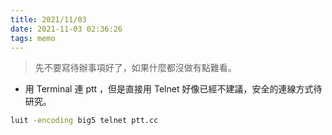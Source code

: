 ```yaml
---
title: 2021/11/03
date: 2021-11-03 02:36:26
tags: memo
---
```


> 先不要寫待辦事項好了，如果什麼都沒做有點難看。

- 用 Terminal 連 ptt ，但是直接用 Telnet 好像已經不建議，安全的連線方式待研究。

```bash 連線到 ptt 的 terminal 指令
luit -encoding big5 telnet ptt.cc
```
